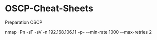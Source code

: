 # OSCP-Cheat-Sheets
Preparation OSCP


nmap -Pn -sT -sV -n 192.168.106.11 -p- --min-rate 1000 --max-retries 2
